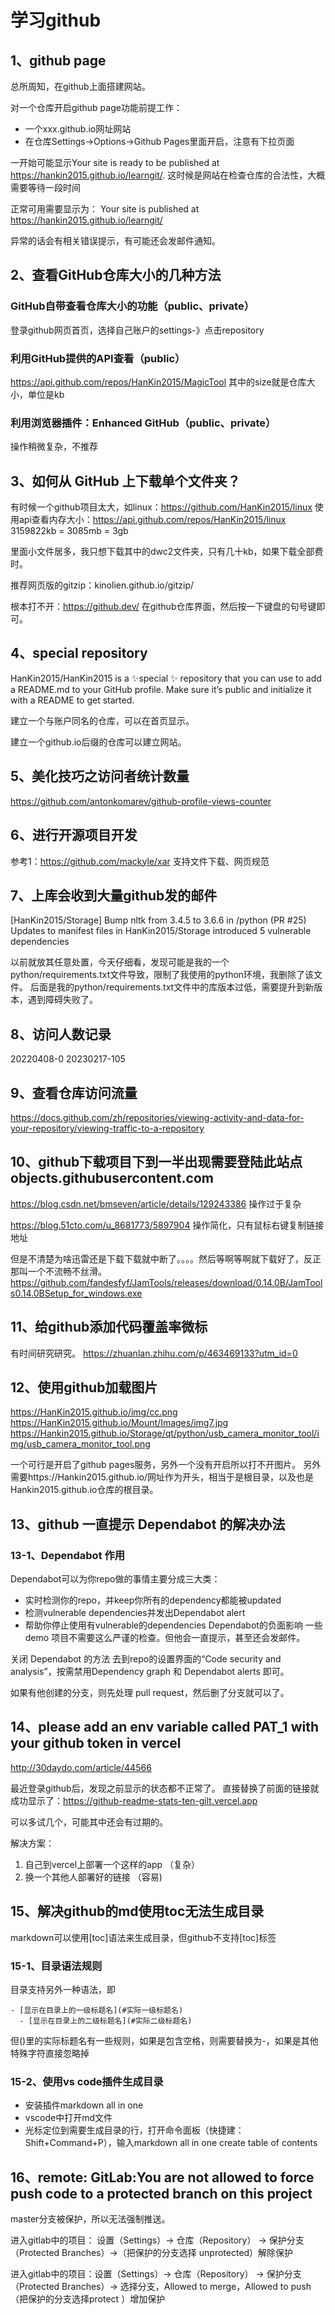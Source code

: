 # 学习github

## 1、github page
总所周知，在github上面搭建网站。

对一个仓库开启github page功能前提工作：
- 一个xxx.github.io网址网站
- 在仓库Settings->Options->Github Pages里面开启，注意有下拉页面

一开始可能显示Your site is ready to be published at https://hankin2015.github.io/learngit/.
这时候是网站在检查仓库的合法性，大概需要等待一段时间

正常可用需要显示为：
Your site is published at https://hankin2015.github.io/learngit/

异常的话会有相关错误提示，有可能还会发邮件通知。

## 2、查看GitHub仓库大小的几种方法
### GitHub自带查看仓库大小的功能（public、private）
登录github网页首页，选择自己账户的settings-》点击repository

### 利用GitHub提供的API查看（public）
https://api.github.com/repos/HanKin2015/MagicTool
其中的size就是仓库大小，单位是kb

### 利用浏览器插件：Enhanced GitHub（public、private）
操作稍微复杂，不推荐

## 3、如何从 GitHub 上下载单个文件夹？
有时候一个github项目太大，如linux：https://github.com/HanKin2015/linux
使用api查看内存大小：https://api.github.com/repos/HanKin2015/linux
3159822kb = 3085mb = 3gb

里面小文件居多，我只想下载其中的dwc2文件夹，只有几十kb，如果下载全部费时。

推荐网页版的gitzip：kinolien.github.io/gitzip/


根本打不开：https://github.dev/
在github仓库界面，然后按一下键盘的句号键即可。

## 4、special repository
HanKin2015/HanKin2015 is a ✨special ✨ repository that you can use to add a README.md to your GitHub profile. Make sure it’s public and initialize it with a README to get started.

建立一个与账户同名的仓库，可以在首页显示。

建立一个github.io后缀的仓库可以建立网站。

## 5、美化技巧之访问者统计数量
https://github.com/antonkomarev/github-profile-views-counter

## 6、进行开源项目开发
参考1：https://github.com/mackyle/xar
支持文件下载、网页规范

## 7、上库会收到大量github发的邮件
[HanKin2015/Storage] Bump nltk from 3.4.5 to 3.6.6 in /python (PR #25)
Updates to manifest files in HanKin2015/Storage introduced 5 vulnerable dependencies

以前就放其任意处置，今天仔细看，发现可能是我的一个python/requirements.txt文件导致，限制了我使用的python环境，我删除了该文件。
后面是我的python/requirements.txt文件中的库版本过低，需要提升到新版本，遇到障碍失败了。

## 8、访问人数记录
20220408-0
20230217-105

## 9、查看仓库访问流量
https://docs.github.com/zh/repositories/viewing-activity-and-data-for-your-repository/viewing-traffic-to-a-repository

## 10、github下载项目下到一半出现需要登陆此站点objects.githubusercontent.com
https://blog.csdn.net/bmseven/article/details/129243386 操作过于复杂

https://blog.51cto.com/u_8681773/5897904 操作简化，只有鼠标右键复制链接地址

但是不清楚为啥迅雷还是下载下载就中断了。。。。然后等啊等啊就下载好了，反正那叫一个不流畅不丝滑。
https://github.com/fandesfyf/JamTools/releases/download/0.14.0B/JamTools0.14.0BSetup_for_windows.exe

## 11、给github添加代码覆盖率微标
有时间研究研究。
https://zhuanlan.zhihu.com/p/463469133?utm_id=0

## 12、使用github加载图片
https://HanKin2015.github.io/img/cc.png
https://HanKin2015.github.io/Mount/Images/img7.jpg
https://Hankin2015.github.io/Storage/qt/python/usb_camera_monitor_tool/img/usb_camera_monitor_tool.png

一个可行是开启了github pages服务，另外一个没有开启所以打不开图片。
另外需要https://Hankin2015.github.io/网址作为开头，相当于是根目录，以及也是Hankin2015.github.io仓库的根目录。

## 13、github 一直提示 Dependabot 的解决办法

### 13-1、Dependabot 作用
Dependabot可以为你repo做的事情主要分成三大类：
- 实时检测你的repo，并keep你所有的dependency都能被updated
- 检测vulnerable dependencies并发出Dependabot alert
- 帮助你停止使用有vulnerable的dependencies
Dependabot的负面影响
一些 demo 项目不需要这么严谨的检查。但他会一直提示，甚至还会发邮件。

关闭 Dependabot 的方法
去到repo的设置界面的“Code security and analysis”，按需禁用Dependency graph 和 Dependabot alerts 即可。

如果有他创建的分支，则先处理 pull request，然后删了分支就可以了。

## 14、please add an env variable called PAT_1 with your github token in vercel
http://30daydo.com/article/44566

最近登录github后，发现之前显示的状态都不正常了。
直接替换了前面的链接就成功显示了：https://github-readme-stats-ten-gilt.vercel.app

可以多试几个，可能其中还会有过期的。

解决方案：
1. 自己到vercel上部署一个这样的app （复杂）
2. 换一个其他人部署好的链接 （容易)

## 15、解决github的md使用toc无法生成目录
markdown可以使用[toc]语法来生成目录，但github不支持[toc]标签

### 15-1、目录语法规则
目录支持另外一种语法，即
```
- [显示在目录上的一级标题名](#实际一级标题名)
  - [显示在目录上的二级标题名](#实际二级标题名)
```
但()里的实际标题名有一些规则，如果是包含空格，则需要替换为-，如果是其他特殊字符直接忽略掉

### 15-2、使用vs code插件生成目录
- 安装插件markdown all in one
- vscode中打开md文件
- 光标定位到需要生成目录的行，打开命令面板（快捷建：Shift+Command+P），输入markdown all in one create table of contents

## 16、remote: GitLab:You are not allowed to force push code to a protected branch on this project
master分支被保护，所以无法强制推送。

进入gitlab中的项目： 设置（Settings）-> 仓库（Repository） -> 保护分支（Protected Branches）->（把保护的分支选择 unprotected）解除保护

进入gitlab中的项目：设置（Settings）-> 仓库（Repository） -> 保护分支（Protected Branches）-> 选择分支，Allowed to merge，Allowed to push（把保护的分支选择protect ）增加保护